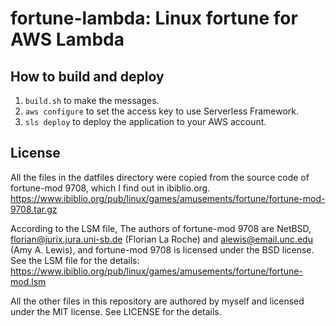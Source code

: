 # fortune-lambda: Linux fortune for AWS Lambda

## How to build and deploy

1. `build.sh` to make the messages.
2. `aws configure` to set the access key to use Serverless Framework.
3. `sls deploy` to deploy the application to your AWS account.

## License

All the files in the datfiles directory were copied from the source code of
fortune-mod 9708, which I find out in ibiblio.org.
https://www.ibiblio.org/pub/linux/games/amusements/fortune/fortune-mod-9708.tar.gz

According to the LSM file, The authors of fortune-mod 9708 are NetBSD,
florian@jurix.jura.uni-sb.de (Florian La Roche) and alewis@email.unc.edu
(Amy A. Lewis), and fortune-mod 9708 is licensed under the BSD license. See the
LSM file for the details:
https://www.ibiblio.org/pub/linux/games/amusements/fortune/fortune-mod.lsm

All the other files in this repository are authored by myself and licensed under
the MIT license. See LICENSE for the details.
